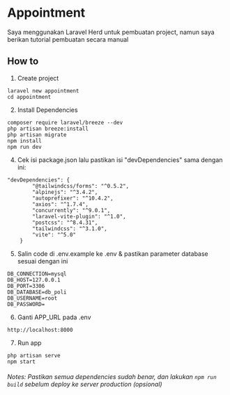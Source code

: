# Appointment
Saya menggunakan Laravel Herd untuk pembuatan project, namun saya berikan tutorial pembuatan secara manual

## How to
1. Create project 
```
laravel new appointment
cd appointment
```
2. Install Dependencies
```
composer require laravel/breeze --dev
php artisan breeze:install
php artisan migrate
npm install
npm run dev
```
4. Cek isi package.json lalu pastikan isi "devDependencies" sama dengan ini:
```
"devDependencies": {
        "@tailwindcss/forms": "^0.5.2",
        "alpinejs": "^3.4.2",
        "autoprefixer": "^10.4.2",
        "axios": "^1.7.4",
        "concurrently": "^9.0.1",
        "laravel-vite-plugin": "^1.0",
        "postcss": "^8.4.31",
        "tailwindcss": "^3.1.0",
        "vite": "^5.0"
    }
```
5. Salin code di .env.example ke .env & pastikan parameter database sesuai dengan ini
```
DB_CONNECTION=mysql
DB_HOST=127.0.0.1
DB_PORT=3306
DB_DATABASE=db_poli
DB_USERNAME=root
DB_PASSWORD=
```
6. Ganti APP_URL pada .env
```
http://localhost:8000
```
7. Run app
```
php artisan serve
npm start
```

###### Notes: Pastikan semua dependencies sudah benar, dan lakukan ```npm run build``` sebelum deploy ke server production (opsional)
